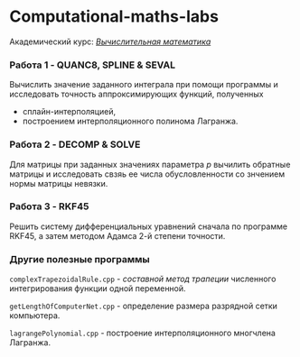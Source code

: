 # Computational-maths-labs
Академический курс: [*Вычислительная математика*](https://github.com/Yang-Pi/Computational-maths-book/tree/master/computational-maths/pdf)

### Работа 1 - QUANC8, SPLINE & SEVAL
Вычислить значение заданного интеграла при помощи программы и исследовать точность аппроксимирующих функций, полученных
  - сплайн-интерполяцией,
  - построением интерполяционного полинома Лагранжа.
  
 ### Работа 2 - DECOMP & SOLVE
Для матрицы при заданных значениях параметра *p* вычилить обратные матрицы и исследовать свзяь ее числа обусловленности со знчением нормы матрицы невязки.

### Работа 3 - RKF45
Решить систему дифференциальных уравнений сначала по программе RKF45, а затем методом Адамса 2-й степени точности.

### Другие полезные программы
`complexTrapezoidalRule.cpp` - *составной метод трапеции* численного интегрирования функции одной переменной.

`getLengthOfComputerNet.cpp` - определение размера разрядной сетки компьютера.

`lagrangePolynomial.cpp` - построение интерполяционного многчлена Лагранжа.
